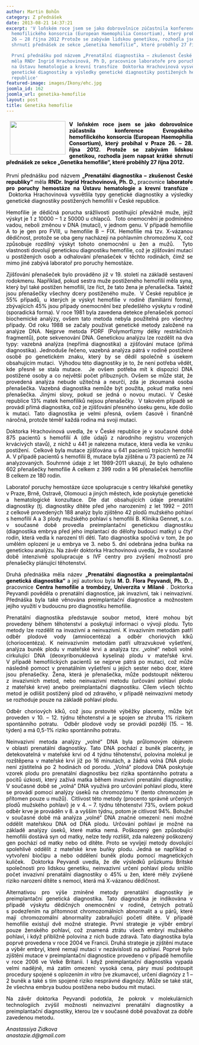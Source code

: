```yaml
---
author: Martin Bohůn
category: Z přednášek
date: 2013-08-21 14:37:21
excerpt: 'V loňském roce jsem se jako dobrovolnice zúčastnila konference Evropského
  hemofilického konsorcia (European Haemophilia Consortium), který probíhal v Praze
  26 – 28 října 2012 Protože se zabývám lidskou genetikou, rozhodla jsem napsat krátké
  shrnutí přednášek ze sekce „Genetika hemofilie“, které proběhly 27 října 2012

  První přednášku pod názvem „Prenatální diagnostika – zkušenost České republiky“
  měla RNDr Ingrid Hrachovinová, Ph D, pracovnice laboratoře pro poruchy hemostáze
  na Ústavu hematologie a krevní transfúze  Doktorka Hrachovinová vysvětlila typy
  genetické diagnostiky a výsledky genetické diagnostiky postižených hemofilií v České
  republice'
featured-image: images/Ikony/ehc.jpg
joomla_id: 162
joomla_url: genetika-hemofilie
layout: post
title: Genetika hemofilie
---
```


<h4 style="text-align: justify;">
 <span style="color: #000000;">
  <img border="0" height="90" src="{{ site.baseurl }}/images/Ikony/ehc.jpg" style="float: left; margin-left: 10px; margin-right: 10px;" width="150"/>
  V loňském roce jsem se jako dobrovolnice zúčastnila konference Evropského hemofilického konsorcia (European Haemophilia Consortium), který probíhal v Praze 26. – 28. října 2012. Protože se zabývám lidskou genetikou, rozhodla jsem napsat krátké shrnutí přednášek ze sekce „Genetika hemofilie“, které proběhly 27 října 2012.
 </span>
</h4>
<p style="text-align: justify;">
 <span style="color: #000000;">
  První přednášku pod názvem
  <strong>
   „Prenatální diagnostika – zkušenost České republiky“
  </strong>
  měla
  <strong>
   RNDr. Ingrid Hrachovinová, Ph. D.,
  </strong>
  pracovnice
  <strong>
   laboratoře pro poruchy hemostáze na Ústavu hematologie a krevní transfúze
  </strong>
  .  Doktorka Hrachovinová vysvětlila typy genetické diagnostiky a výsledky genetické diagnostiky postižených hemofilií v České republice.
 </span>
</p>
<p style="text-align: justify;">
 <span style="color: #000000;">
  Hemofilie je dědičná porucha srážlivosti postihující převážně muže, jejíž výskyt je 1 z 10000 – 1 z 50000 u chlapců.  Toto onemocnění je podmíněno vadou, neboli změnou v DNA (mutací), v jednom genu. V případě hemofilie A to je gen pro FVIII, u hemofilie B – FIX. Hemofilie má tzv. X-vázanou dědičnost, protože se oba geny nacházejí na pohlavním chromozómu X, což způsobuje rozdílný výskyt tohoto onemocnění u žen a mužů.  Tyto vlastnosti dovolují genetickou diagnostiku hemofilie, což je zjišťování mutací u postižených osob a odhalování přenašeček v těchto rodinách, čímž se mimo jiné zabývá laboratoř pro poruchy hemostáze.
 </span>
</p>
<p style="text-align: justify;">
 <span style="color: #000000;">
  Zjišťování přenašeček bylo prováděno již v 19. století na základě sestavení rodokmenu. Například, pokud sestra muže postiženého hemofilií měla syna, který byl také postižen hemofilií, lze říct, že tato žena je přenašečka. Taktéž jsou přenašečky všechny dcery postiženého muže.  V České republice je 55% případů, u kterých je výskyt hemofilie v rodině (familiární forma), zbývajících 45% jsou případy onemocnění bez předešlého výskytu v rodině (sporadická forma). V roce 1981 byla zavedena detekce přenašeček pomocí biochemické analýzy, ovšem tato metoda nebyla použitelná pro všechny případy. Od roku 1988 se začaly používat genetické metody založené na analýze DNA. Nejprve metoda PDRF (Polymorfizmy délky restrikčních fragmentů), pote sekvenování DNA. Genetickou analýzu lze rozdělit na dva typy: vazebná analýza (nepřímá diagnostika) a zjišťování mutace (přímá diagnostika). Jednoduše řečeno, vazebná analýza pátrá v rodině postižené osobě po genetickém znaku, který by se dědil společně s úsekem obsahujícím mutaci.  Výhodou této diagnostiky je to, že není potřeba vědět, kde přesně se stala mutace.  Je ovšem potřeba mít k dispozici DNA postižené osoby a co největší počet příbuzných. Ovšem se může stát, že provedená analýza nebude užitečná a neurčí, zda je zkoumaná osoba přenašečka. Vazebná diagnostika nemůže být použita, pokud matka není přenašečka. Jinými slovy, pokud se jedná o novou mutaci. V České republice 13% matek hemofiliků nejsou přenašečky.  V takovém případě se provádí přímá diagnostika, což je zjišťování přesného úseku genu, kde došlo k mutaci. Tato diagnostika je velmi přesná, ovšem časově i finančně náročná, protože téměř každá rodina má svoji mutaci.
 </span>
</p>
<p style="text-align: justify;">
 <span style="color: #000000;">
  Doktorka Hrachovinová uvedla, že v České republice je v současné době 875 pacientů s hemofilií A (dle údajů z národního registru vrozených krvácivých stavů), z nichž u 441 je nalezena mutace, která vedla ke vzniku postižení.  Celkově byla mutace zjišťována u 641 pacientů trpících hemofilií A. V případě pacientů s hemofilií B, mutace byla zjištěna u 73 pacientů ze 74 analyzovaných. Souhrnné údaje z let 1989-2011 ukazují, že bylo odhaleno 602 přenašečky hemofilie A celkem z 399 rodin a 96 přenašeček hemofilie B celkem ze 180 rodin.
 </span>
</p>
<p style="text-align: justify;">
 <span style="color: #000000;">
  Laboratoř poruchy hemostáze úzce spolupracuje s centry lékařské genetiky v Praze, Brně, Ostravě, Olomouci a jiných městech, kde poskytuje genetické a hematologické konzultace. Dle dat obsahujících údaje prenatální diagnostiky (tj. diagnostiky dítěte před jeho narozením) z let 1992 – 2011 z celkově provedených 188 analýz bylo zjištěno 42 plodů mužského pohlaví s hemofilií A a 3 plody mužského pohlaví s hemofilií B. Klinika Gennet, s.r.o. v současné době provedla preimplantační genetickou diagnostiku (diagnostika embrya před jeho implantací do dělohy budoucí matky) u čtyř rodin, která vedla k narození tří dětí. Tato diagnostika spočívá v tom, že po umělém oplození je u embrya ve 3. nebo 5. dní odebrána jedna buňka na genetickou analýzu. Na závěr doktorka Hrachovinová uvedla, že v současné době intenzivně spolupracuje s IVF centry pro zvýšení možností pro přenašečky plánující těhotenství.
 </span>
</p>
<p style="text-align: justify;">
 <span style="color: #000000;">
  Druhá přednáška měla název
  <strong>
   „Prenatální diagnostika a preimplantační genetická diagnostika“
  </strong>
  a její autorkou byla
  <strong>
   M. D. Flora Peyvandi, Ph. D.
  </strong>
  , pracovnice
  <strong>
   Centra hemofilie a trombózy, Univerzita v Milaně
  </strong>
  . Doktorka Peyvandi pověděla o prenatální diagnostice, jak invazivní, tak i neinvazivní. Přednáška byla také věnována preimplantační diagnostice a možnostem jejího využití v budoucnu pro diagnostiku hemofilie.
 </span>
</p>
<p style="text-align: justify;">
 <span style="color: #000000;">
  Prenatální diagnostika představuje soubor metod, které mohou být provedeny během těhotenství a poskytují informaci o vývoji plodu. Tyto metody lze rozdělit na invazivní a neinvazivní. K invazivním metodám patří odběr plodové vody (amniocentéza) a odběr choriových klků (choriocentéza). K neinvazivním metodám patří ultrazvukové vyšetření, analýza buněk plodu v mateřské krvi a analýza tzv. „volné“ neboli volně cirkulující DNA (deoxyribonukleová kyselina) plodu v mateřské krvi. V případě hemofilických pacientů se nejprve pátrá po mutaci, což může následně pomoct v prenatálním vyšetření u jejich sester nebo dcer, které jsou přenašečky. Žena, která je přenašečka, může podstoupit některou z invazivních metod, nebo neinvazivní metodu (určování pohlaví plodu z mateřské krve) anebo preimplantační diagnostiku. Cílem všech těchto metod je odlišit postižený plod od zdravého, v případě neinvazivní metody se rozhoduje pouze na základě pohlaví plodu.
 </span>
</p>
<p style="text-align: justify;">
 <span style="color: #000000;">
  Odběr choriových klků, což jsou prstovité výběžky placenty, může být proveden v 10. – 12. týdnu těhotenství a je spojen se zhruba 1% rizikem spontánního potratu.  Odběr plodové vody se provádí později (15. – 16. týden) a má 0,5-1% riziko spontánního potratu.
 </span>
</p>
<p style="text-align: justify;">
 <span style="color: #000000;">
  Neinvazivní metoda analýzy „volné“ DNA byla průlomovým objevem v oblasti prenatální diagnostiky. Tato DNA pochází z buněk placenty, je detekovatelná v mateřské krvi od 4 týdnu těhotenství, polovina molekul je rozštěpena v mateřské krvi již po 16 minutách, a žádná volná DNA plodu není zjistitelná po 2 hodinách od porodu. „Volná“ plodová DNA poskytuje vzorek plodu pro prenatální diagnostiku bez rizika spontánního potratu a pocitů úzkosti, který zažívá matka během invazivní prenatální diagnostiky. V současné době se „volná“ DNA využívá pro určování pohlaví plodu, které se provádí pomocí analýzy úseků na chromozómu Y (tento chromozóm je přítomen pouze u mužů).  Citlivost této metody (procento správně určených plodů mužského pohlaví) je v 4. – 7. týdnu těhotenství 73%, ovšem pokud odběr krve je prováděn v 8. a vyšším týdnu, potom je citlivost 94%. Bohužel v současné době má analýza „volné“ DNA značné omezení: není možné oddělit mateřskou DNA od DNA plodu. Určování pohlaví je možné na základě analýzy úseků, které matka nemá. Poškozený gen způsobující hemofilii dostává syn od matky, nelze tedy rozlišit, zda nalezený poškozený gen pochází od matky nebo od dítěte. Proto se vyvíjejí metody dovolující spolehlivě oddělit z mateřské krve buňky plodu. Jedná se například o vytvoření biočipu a nebo oddělení buněk plodu pomocí magnetických kuliček.  Doktorka Peyvandi uvedla, že dle výsledků průzkumu Britské společnosti pro lidskou genetiku, neinvazivní určení pohlaví plodu snížilo počet invazivní prenatální diagnostiky o 45% u žen, které měly zvýšené riziko narození dítěte s nemocí, která má X-vázanou dědičnost.
 </span>
</p>
<p style="text-align: justify;">
 <span style="color: #000000;">
  Alternativou pro výše zmíněné metody prenatální diagnostiky je preimplantační genetická diagnostika. Tato diagnostika je indikována v případě výskytu dědičných onemocnění v rodině, četných potratů s podezřením na přítomnost chromozomálních abnormalit a u párů, které mají chromozomální abnormality zabraňující početí dítěte. V případě hemofilie existují dvě možné strategie. První strategie je výběr embryí pouze ženského pohlaví, což znamená ztrátu všech embryí mužského pohlaví, i když přibližně polovina z nich bude zdravá. Tato diagnostika byla poprvé provedena v roce 2004 ve Francii. Druhá strategie je zjištění mutace a výběr embryí, které nemají mutaci v nezávislosti na pohlaví. Poprvé bylo zjištění mutace v preimplantační diagnostice provedeno v případě hemofilie v roce 2006 ve Velké Britanii. I když preimplantační diagnostika vypadá velmi nadějně, má zatím omezení: vysoká cena, páry musí podstoupit procedury spojené s oplozením
  <em>
   in vitro
  </em>
  (ve zkumavce), určení diagnózy z 1 – 2 buněk a také s tím spojené riziko nesprávné diagnózy. Může se také stát, že všechna embrya budou postižena nebo budou mít mutaci.
 </span>
</p>
<p style="text-align: justify;">
 <span style="color: #000000;">
  Na závěr doktorka Peyvandi podotkla, že pokrok v molekulárních technologiích zvýšil možnosti neinvazivní prenatální diagnostiky a preimplantační diagnostiky, kterou lze v současné době považovat za dobře zavedenou metodu.
 </span>
</p>
<p>
 <em>
  <span style="color: #000000;">
   Anastassiya Zidkova
   <br/>
   anastazie.d@gmail.com
  </span>
 </em>
</p>
<p style="text-align: justify;">
 <span style="color: #000000;">
 </span>
</p>